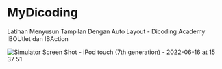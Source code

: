 # MyDicoding
Latihan Menyusun Tampilan Dengan Auto Layout - Dicoding Academy
IBOUtlet dan IBAction

![Simulator Screen Shot - iPod touch (7th generation) - 2022-06-16 at 15 37 51](https://user-images.githubusercontent.com/76991016/174029719-afed4bcb-ec37-4b3c-b1a8-e3aa2001b4bd.png)
